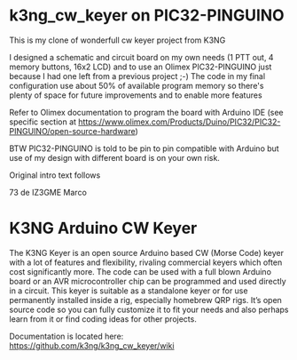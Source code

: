 # k3ng_cw_keyer on PIC32-PINGUINO
This is my clone of wonderfull cw keyer project from K3NG

I designed a schematic and circuit board on my own needs (1 PTT out, 4 memory buttons, 16x2 LCD) and to use an Olimex PIC32-PINGUINO just because I had one left from a previous project ;-)
The code in my final configuration use about 50% of available program memory so there's plenty of space for future improvements and to enable more features

Refer to Olimex documentation to program the board with Arduino IDE (see specific section at https://www.olimex.com/Products/Duino/PIC32/PIC32-PINGUINO/open-source-hardware)

BTW PIC32-PINGUINO is told to be pin to pin compatible with Arduino but use of my design with different board is on your own risk.

Original intro text follows

73 de IZ3GME Marco

# K3NG Arduino CW Keyer

The K3NG Keyer is an open source Arduino based CW (Morse Code) keyer with a lot of features and flexibility, rivaling commercial keyers which often cost significantly more. The code can be used with a full blown Arduino board or an AVR microcontroller chip can be programmed and used directly in a circuit. This keyer is suitable as a standalone keyer or for use permanently installed inside a rig, especially homebrew QRP rigs. It’s open source code so you can fully customize it to fit your needs and also perhaps learn from it or find coding ideas for other projects.

Documentation is located here:
https://github.com/k3ng/k3ng_cw_keyer/wiki
